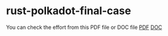 # rust-polkadot-final-case


You can check the effort from this PDF file or DOC file
[PDF](substrate-final-case.pdf)
[DOC](substrate-final-case.doc)
